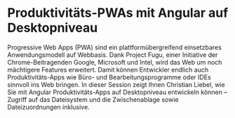 # Produktivitäts-PWAs mit Angular auf Desktopniveau

Progressive Web Apps (PWA) sind ein plattformübergreifend einsetzbares Anwendungsmodell auf Webbasis. Dank Project Fugu, einer Initiative der Chrome-Beitragenden Google, Microsoft und Intel, wird das Web um noch mächtigere Features erweitert. Damit können Entwickler endlich auch Produktivitäts-Apps wie Büro- und Bearbeitungsprogramme oder IDEs sinnvoll ins Web bringen. In dieser Session zeigt Ihnen Christian Liebel, wie Sie mit Angular Produktivitäts-Apps auf Desktopniveau entwickeln können – Zugriff auf das Dateisystem und die Zwischenablage sowie Dateizuordnungen inklusive.
